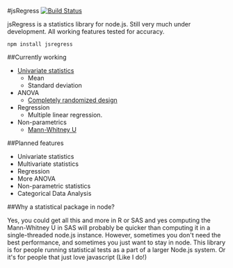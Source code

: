 #jsRegress [![Build Status](https://travis-ci.org/cjqed/jsRegress.png?branch=master)](https://travis-ci.org/cjqed/jsRegress)

jsRegress is a statistics library for node.js. Still very much under development. All working features tested for accuracy.

`npm install jsregress`

##Currently working
* [Univariate statistics](https://github.com/cjqed/jsRegress/wiki/Univariate)
    * Mean
    * Standard deviation
* ANOVA
    * [Completely randomized design](https://github.com/cjqed/jsRegress/wiki/Anova---Completely-Randomized-Design)
* Regression
    * Multiple linear regression.
* Non-parametrics
    * [Mann-Whitney U](https://github.com/cjqed/jsRegress/wiki/Mann-Whitney-U)

##Planned features

* Univariate statistics
* Multivariate statistics
* Regression
* More ANOVA
* Non-parametric statistics
* Categorical Data Analysis

##Why a statistical package in node?

Yes, you could get all this and more in R or SAS and yes computing the Mann-Whitney U in SAS will probably be quicker than computing it in a single-threaded node.js instance. However, sometimes you don't need the best performance, and sometimes you just want to stay in node. This library is for people running statistical tests as a part of a larger Node.js system. Or it's for people that just love javascript (Like I do!)
